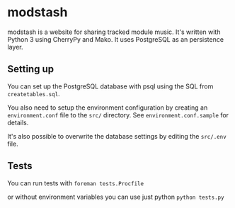 # modstash

modstash is a website for sharing tracked module music. 
It's written with Python 3 using CherryPy and Mako. It uses PostgreSQL as an persistence layer.

## Setting up
You can set up the PostgreSQL database with psql using the SQL from `createtables.sql`.

You also need to setup the environment configuration by creating an `environment.conf` file to the `src/` directory. See `environment.conf.sample` for details.

It's also possible to overwrite the database settings by editing the `src/.env` file.

## Tests

You can run tests with
        `foreman tests.Procfile`

or without environment variables you can use just python
        `python tests.py`
		